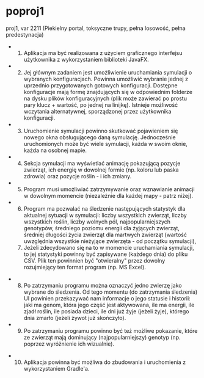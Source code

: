 # poproj1
proj1, var 2211 (Piekielny portal, toksyczne trupy, pełna losowość, pełna predestynacja)

+ 1. Aplikacja ma być realizowana z użyciem graficznego interfejsu użytkownika z wykorzystaniem biblioteki JavaFX.
+ 2. Jej głównym zadaniem jest umożliwienie uruchamiania symulacji o wybranych konfiguracjach.
  Powinna umożliwić wybranie jednej z uprzednio przygotowanych gotowych konfiguracji.
  Dostępne konfiguracje mają formę znajdujących się w odpowiednim folderze na dysku plików konfiguracyjnych (plik może zawierać po prostu pary klucz + wartość, po jednej   na linijkę).
  Istnieje możliwość wczytania alternatywnej, sporządzonej przez użytkownika konfiguracji.
+ 3. Uruchomienie symulacji powinno skutkować pojawieniem się nowego okna obsługującego daną symulację.
  Jednocześnie uruchomionych może być wiele symulacji, każda w swoim oknie, każda na osobnej mapie.
+ 4. Sekcja symulacji ma wyświetlać animację pokazującą pozycje zwierząt, ich energię w dowolnej formie (np. koloru lub paska zdrowia) oraz pozycje roślin - i ich zmiany.
+ 5. Program musi umożliwiać zatrzymywanie oraz wznawianie animacji w dowolnym momencie (niezależnie dla każdej mapy - patrz niżej).
+ 6. Program ma pozwalać na śledzenie następujących statystyk dla aktualnej sytuacji w symulacji:
  liczby wszystkich zwierząt,
  liczby wszystkich roślin,
  liczby wolnych pól,
  najpopularniejszych genotypów,
  średniego poziomu energii dla żyjących zwierząt,
  średniej długości życia zwierząt dla martwych zwierząt (wartość uwzględnia wszystkie nieżyjące zwierzęta - od początku symulacji),
  7. Jeżeli zdecydowano się na to w momencie uruchamiania symulacji, to jej statystyki powinny być zapisywane (każdego dnia) do pliku CSV. Plik ten powinnien być "otwieralny" przez dowolny rozujmiejący ten format program (np. MS Excel).
- 8. Po zatrzymaniu programu można oznaczyć jedno zwierzę jako wybrane do śledzenia. Od tego momentu (do zatrzymania śledzenia) UI powinien przekazywać nam informacje o   jego statusie i historii:
  jaki ma genom,
  która jego część jest aktywowana,
  ile ma energii,
  ile zjadł roślin,
  ile posiada dzieci,
  ile dni już żyje (jeżeli żyje),
  którego dnia zmarło (jeżeli żywot już skończyło).
-  9. Po zatrzymaniu programu powinno być też możliwe pokazanie, które ze zwierząt mają dominujący (najpopularniejszy) genotyp (np. poprzez wyróżnienie ich wizualnie).
+ 10. Aplikacja powinna być możliwa do zbudowania i uruchomienia z wykorzystaniem Gradle'a.
